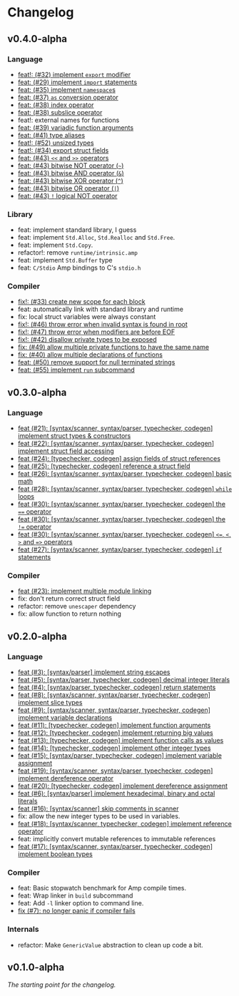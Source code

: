 # Changelog

## v0.4.0-alpha

### Language
- [feat!: (#32) implement `export` modifier](https://github.com/amp-lang/amp/issues/32)
- [feat: (#29) implement `import` statements](https://github.com/amp-lang/amp/issues/29)
- [feat: (#35) implement `namespace`s](https://github.com/amp-lang/amp/issues/35)
- [feat: (#37) `as` conversion operator](https://github.com/amp-lang/amp/issues/37)
- [feat: (#38) index operator](https://github.com/amp-lang/amp/issues/37)
- [feat: (#38) subslice operator](https://github.com/amp-lang/amp/issues/37)
- feat!: external names for functions
- [feat: (#39) variadic function arguments](https://github.com/amp-lang/amp/issues/39)
- [feat: (#41) type aliases](https://github.com/amp-lang/amp/issues/41)
- [feat!: (#52) unsized types](https://github.com/amp-lang/amp/issues/52)
- [feat!: (#34) export struct fields](https://github.com/amp-lang/amp/issues/34)
- [feat: (#43) `<<` and `>>` operators](https://github.com/amp-lang/amp/issues/43)
- [feat: (#43) bitwise NOT operator (`~`)](https://github.com/amp-lang/amp/issues/43)
- [feat: (#43) bitwise AND operator (`&`)](https://github.com/amp-lang/amp/issues/43)
- [feat: (#43) bitwise XOR operator (`^`)](https://github.com/amp-lang/amp/issues/43)
- [feat: (#43) bitwise OR operator (`|`)](https://github.com/amp-lang/amp/issues/43)
- [feat: (#43) `!` logical NOT operator](https://github.com/amp-lang/amp/issues/44)

### Library
- feat: implement standard library, I guess
- feat: implement `Std.Alloc`, `Std.Realloc` and `Std.Free`.
- feat: implement `Std.Copy`.
- refactor!: remove `runtime/intrinsic.amp`
- feat: implement `Std.Buffer` type
- feat: `C/Stdio` Amp bindings to C's `stdio.h`

### Compiler
- [fix!: (#33) create new scope for each block](https://github.com/amp-lang/amp/issues/33)
- feat: automatically link with standard library and runtime
- fix: local struct variables were always constant
- [fix!: (#46) throw error when invalid syntax is found in root](https://github.com/amp-lang/amp/issues/46)
- [fix!: (#47) throw error when modifiers are before EOF](https://github.com/amp-lang/amp/issues/47)
- [fix!: (#42) disallow private types to be exposed](https://github.com/amp-lang/amp/issues/42)
- [fix: (#49) allow multiple private functions to have the same name](https://github.com/amp-lang/amp/issues/49)
- [fix: (#40) allow multiple declarations of functions](https://github.com/amp-lang/amp/issues/40)
- [feat: (#50) remove support for null terminated strings](https://github.com/amp-lang/amp/issues/50)
- [feat: (#55) implement `run` subcommand](https://github.com/amp-lang/amp/issues/55)

## v0.3.0-alpha

### Language
- [feat (#21): [syntax/scanner, syntax/parser, typechecker, codegen] implement struct types & constructors](https://github.com/amp-lang/amp/issues/21)
- [feat (#22): [syntax/scanner, syntax/parser, typechecker, codegen] implement struct field accessing](https://github.com/amp-lang/amp/issues/22)
- [feat (#24): [typechecker, codegen] assign fields of struct references](https://github.com/amp-lang/amp/issues/24)
- [feat (#25): [typechecker, codegen] reference a struct field](https://github.com/amp-lang/amp/issues/25)
- [feat (#26): [syntax/scanner, syntax/parser, typechecker, codegen] basic math](https://github.com/amp-lang/amp/issues/26)
- [feat (#28): [syntax/scanner, syntax/parser, typechecker, codegen] `while` loops](https://github.com/amp-lang/amp/issues/28)
- [feat (#30): [syntax/scanner, syntax/parser, typechecker, codegen] the `==` operator](https://github.com/amp-lang/amp/issues/30)
- [feat (#30): [syntax/scanner, syntax/parser, typechecker, codegen] the `!=` operator](https://github.com/amp-lang/amp/issues/30)
- [feat (#30): [syntax/scanner, syntax/parser, typechecker, codegen] `<=`, `<`, `>` and `=>` operators](https://github.com/amp-lang/amp/issues/30)
- [feat (#27): [syntax/scanner, syntax/parser, typechecker, codegen] `if` statements](https://github.com/amp-lang/amp/issues/27)

### Compiler
- [feat (#23): implement multiple module linking](https://github.com/amp-lang/amp/issues/23)
- fix: don't return correct struct field
- refactor: remove `unescaper` dependency
- fix: allow function to return nothing

## v0.2.0-alpha

### Language
- [feat (#3): [syntax/parser] implement string escapes](https://github.com/amp-lang/amp/issues/3)
- [feat (#5): [syntax/parser, typechecker, codegen] decimal integer literals](https://github.com/amp-lang/amp/issues/5)
- [feat (#4): [syntax/parser, typechecker, codegen] return statements](https://github.com/amp-lang/amp/issues/4)
- [feat (#8): [syntax/scanner, syntax/parser, typechecker, codegen] implement slice types](https://github.com/amp-lang/amp/issues/8)
- [feat (#9): [syntax/scanner, syntax/parser, typechecker, codegen] implement variable declarations](https://github.com/amp-lang/amp/issues/9)
- [feat (#11): [typechecker, codegen] implement function arguments](https://github.com/amp-lang/amp/issues/11)
- [feat (#12): [typechecker, codegen] implement returning big values](https://github.com/amp-lang/amp/issues/12)
- [feat (#13): [typechecker, codegen] implement function calls as values](https://github.com/amp-lang/amp/issues/13)
- [feat (#14): [typechecker, codegen] implement other integer types](https://github.com/amp-lang/amp/issues/14)
- [feat (#15): [syntax/parser, typechecker, codegen] implement variable assignment](https://github.com/amp-lang/amp/issues/15)
- [feat (#19): [syntax/scanner, syntax/parser, typechecker, codegen] implement dereference operator](https://github.com/amp-lang/amp/issues/19)
- [feat (#20): [typechecker, codegen] implement dereference assignment](https://github.com/amp-lang/amp/issues/20)
- [feat (#6): [syntax/parser] implement hexadecimal, binary and octal literals](https://github.com/amp-lang/amp/issues/6)
- [feat (#16): [syntax/scanner] skip comments in scanner](https://github.com/amp-lang/amp/issues/16)
- fix: allow the new integer types to be used in variables.
- [feat (#18): [syntax/scanner, typechecker, codegen] implement reference operator](https://github.com/amp-lang/amp/issues/18)
- feat: implicitly convert mutable references to immutable references
- [feat (#17): [syntax/scanner, syntax/parser, typechecker, codegen] implement boolean types](https://github.com/amp-lang/amp/issues/17)

### Compiler
- feat: Basic stopwatch benchmark for Amp compile times.
- feat: Wrap linker in `build` subcommand
- feat: Add `-l` linker option to command line.
- [fix (#7): no longer panic if compiler fails](https://github.com/amp-lang/amp/issues/7)

### Internals
- refactor: Make `GenericValue` abstraction to clean up code a bit.

## v0.1.0-alpha
*The starting point for the changelog.*